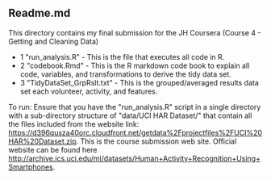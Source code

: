 ## Readme.md

This directory contains my final submission for the JH Coursera (Course 4 - Getting and Cleaning Data) 

* 1 "run_analysis.R" - This is the file that executes all code in R.
* 2 "codebook.Rmd" - This is the R markdown code book to explain all code, variables, and transformations to derive the tidy data set.
* 3 "TidyDataSet_GrpRslt.txt" - This is the grouped/averaged results data set each volunteer, activity, and features.

To run:
Ensure that you have the "run_analysis.R" script in a single directory with a sub-directory structure of "data/UCI HAR Dataset/" that contain all the files included from the website link: https://d396qusza40orc.cloudfront.net/getdata%2Fprojectfiles%2FUCI%20HAR%20Dataset.zip.  This is the course submission web site.  Official website can be found here http://archive.ics.uci.edu/ml/datasets/Human+Activity+Recognition+Using+Smartphones. 